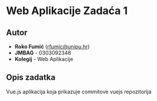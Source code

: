 # Web Aplikacije Zadaća 1

## Autor

- **Roko Fumić** (rfumic@unipu.hr)
- **JMBAG** - 0303092348
- **Kolegij** - Web Aplikacije

## Opis zadatka

Vue.js aplikacija koja prikazuje commitove vuejs repozitorija
